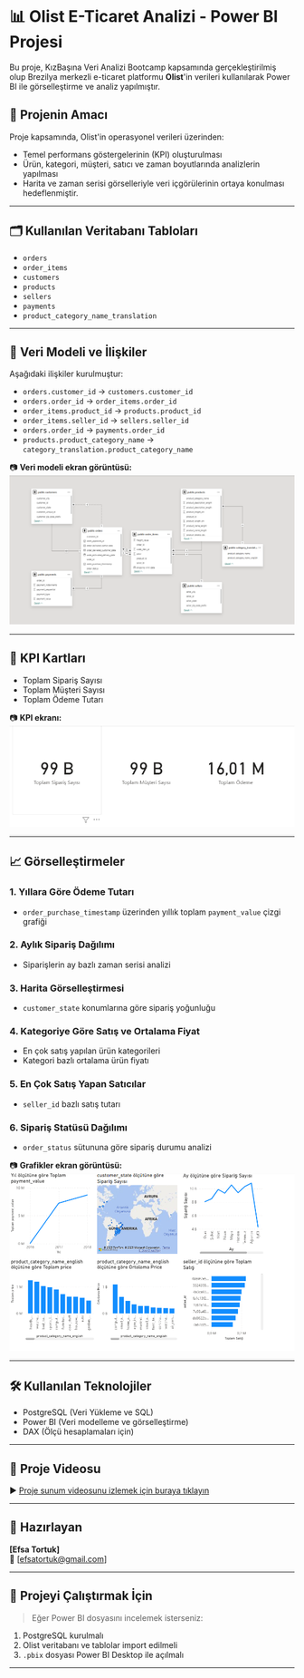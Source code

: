 # 📊 Olist E-Ticaret Analizi - Power BI Projesi

Bu proje, KızBaşına Veri Analizi Bootcamp kapsamında gerçekleştirilmiş olup Brezilya merkezli e-ticaret platformu **Olist**'in verileri kullanılarak Power BI ile görselleştirme ve analiz yapılmıştır.

## 🧠 Projenin Amacı

Proje kapsamında, Olist'in operasyonel verileri üzerinden:
- Temel performans göstergelerinin (KPI) oluşturulması
- Ürün, kategori, müşteri, satıcı ve zaman boyutlarında analizlerin yapılması
- Harita ve zaman serisi görselleriyle veri içgörülerinin ortaya konulması hedeflenmiştir.

---

## 🗂️ Kullanılan Veritabanı Tabloları

- `orders`
- `order_items`
- `customers`
- `products`
- `sellers`
- `payments`
- `product_category_name_translation`

---

## 🔗 Veri Modeli ve İlişkiler

Aşağıdaki ilişkiler kurulmuştur:

- `orders.customer_id` → `customers.customer_id`  
- `orders.order_id` → `order_items.order_id`  
- `order_items.product_id` → `products.product_id`  
- `order_items.seller_id` → `sellers.seller_id`  
- `orders.order_id` → `payments.order_id`  
- `products.product_category_name` → `category_translation.product_category_name`

📷 **Veri modeli ekran görüntüsü:**  
![Veri Modeli](images/model.png)

---

## 📌 KPI Kartları

- Toplam Sipariş Sayısı  
- Toplam Müşteri Sayısı  
- Toplam Ödeme Tutarı

📷 **KPI ekranı:**  
![KPI Kartları](images/kpi.png)

---

## 📈 Görselleştirmeler

### 1. Yıllara Göre Ödeme Tutarı
- `order_purchase_timestamp` üzerinden yıllık toplam `payment_value` çizgi grafiği

### 2. Aylık Sipariş Dağılımı
- Siparişlerin ay bazlı zaman serisi analizi

### 3. Harita Görselleştirmesi
- `customer_state` konumlarına göre sipariş yoğunluğu

### 4. Kategoriye Göre Satış ve Ortalama Fiyat
- En çok satış yapılan ürün kategorileri
- Kategori bazlı ortalama ürün fiyatı

### 5. En Çok Satış Yapan Satıcılar
- `seller_id` bazlı satış tutarı

### 6. Sipariş Statüsü Dağılımı
- `order_status` sütununa göre sipariş durumu analizi

📷 **Grafikler ekran görüntüsü:**  
![Grafikler](images/charts.png)

---

## 🛠️ Kullanılan Teknolojiler

- PostgreSQL (Veri Yükleme ve SQL)
- Power BI (Veri modelleme ve görselleştirme)
- DAX (Ölçü hesaplamaları için)

---

## 🎥 Proje Videosu

▶️ [Proje sunum videosunu izlemek için buraya tıklayın](https://www.loom.com/share/20979e49e95f4f1aae4a99ef27ccfaab?sid=0902a835-89eb-4961-896e-debd03f3967b)

---

## 👤 Hazırlayan

**[Efsa Tortuk]**  
📧 [efsatortuk@gmail.com]  

---


## 🚀 Projeyi Çalıştırmak İçin

> Eğer Power BI dosyasını incelemek isterseniz:
1. PostgreSQL kurulmalı
2. Olist veritabanı ve tablolar import edilmeli
3. `.pbix` dosyası Power BI Desktop ile açılmalı

---


